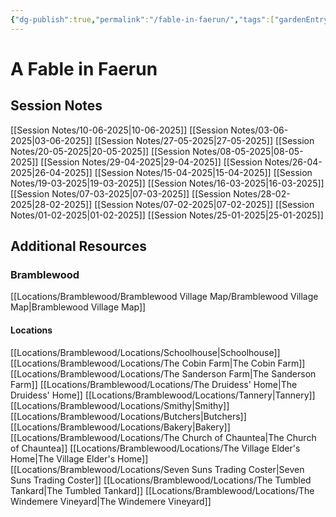 ```yaml
---
{"dg-publish":true,"permalink":"/fable-in-faerun/","tags":["gardenEntry"]}
---
```


# A Fable in Faerun

## Session Notes

[[Session Notes/10-06-2025\|10-06-2025]]
[[Session Notes/03-06-2025\|03-06-2025]]
[[Session Notes/27-05-2025\|27-05-2025]]
[[Session Notes/20-05-2025\|20-05-2025]]
[[Session Notes/08-05-2025\|08-05-2025]]
[[Session Notes/29-04-2025\|29-04-2025]]
[[Session Notes/26-04-2025\|26-04-2025]]
[[Session Notes/15-04-2025\|15-04-2025]]
[[Session Notes/19-03-2025\|19-03-2025]]
[[Session Notes/16-03-2025\|16-03-2025]]
[[Session Notes/07-03-2025\|07-03-2025]]
[[Session Notes/28-02-2025\|28-02-2025]]
[[Session Notes/07-02-2025\|07-02-2025]]
[[Session Notes/01-02-2025\|01-02-2025]]
[[Session Notes/25-01-2025\|25-01-2025]]

## Additional Resources

### Bramblewood

[[Locations/Bramblewood/Bramblewood Village Map/Bramblewood Village Map\|Bramblewood Village Map]]

#### Locations

[[Locations/Bramblewood/Locations/Schoolhouse\|Schoolhouse]]
[[Locations/Bramblewood/Locations/The Cobin Farm\|The Cobin Farm]]
[[Locations/Bramblewood/Locations/The Sanderson Farm\|The Sanderson Farm]]
[[Locations/Bramblewood/Locations/The Druidess' Home\|The Druidess' Home]]
[[Locations/Bramblewood/Locations/Tannery\|Tannery]]
[[Locations/Bramblewood/Locations/Smithy\|Smithy]]
[[Locations/Bramblewood/Locations/Butchers\|Butchers]]
[[Locations/Bramblewood/Locations/Bakery\|Bakery]]
[[Locations/Bramblewood/Locations/The Church of Chauntea\|The Church of Chauntea]]
[[Locations/Bramblewood/Locations/The Village Elder's Home\|The Village Elder's Home]]
[[Locations/Bramblewood/Locations/Seven Suns Trading Coster\|Seven Suns Trading Coster]]
[[Locations/Bramblewood/Locations/The Tumbled Tankard\|The Tumbled Tankard]]
[[Locations/Bramblewood/Locations/The Windemere Vineyard\|The Windemere Vineyard]]
